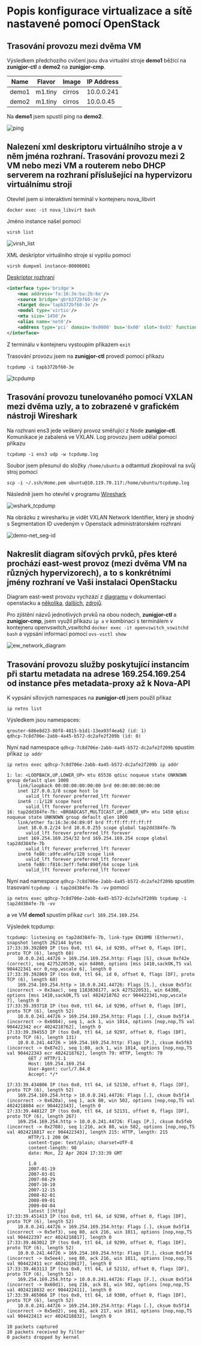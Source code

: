 # Popis konfigurace virtualizace a sítě nastavené pomocí OpenStack

## Trasování provozu mezi dvěma VM

Výsledkem předchozího cvičení jsou dva virtuální stroje **demo1** běžící na **zunigjor-ctl** a **demo2** na **zunigjor-cmp**. 

| Name  | Flavor  | Image  | IP Address |
|-------|---------|--------|------------|
| demo1 | m1.tiny | cirros | 10.0.0.241 |
| demo2 | m1.tiny | cirros | 10.0.0.45  |

Na **demo1** jsem spustil ping na **demo2**.

![ping](./images/ping.png)

## Nalezení xml deskriptoru virtuálního stroje a v něm jména rozhraní. Trasování provozu mezi 2 VM nebo mezi VM a routerem nebo DHCP serverem na rozhraní příslušející na hypervizoru virtuálnímu stroji

Otevřel jsem si interaktivní terminál v kontejneru nova_libvirt
```
docker exec -it nova_libvirt bash
```
Jméno instance našel pomocí
```
virsh list
```
![virsh_list](./images/virsh_list.png)

XML deskriptor virtuálního stroje si vypíšu pomocí
```
virsh dumpxml instance-00000001
```
[Deskriptor rozhraní](./files/virhsh_dumpxml_instance-00000001)
```xml
<interface type='bridge'>
    <mac address='fa:16:3e:ba:2b:6e'/>
    <source bridge='qbrb372bf60-3e'/>
    <target dev='tapb372bf60-3e'/>
    <model type='virtio'/>
    <mtu size='1450'/>
    <alias name='net0'/>
    <address type='pci' domain='0x0000' bus='0x00' slot='0x03' function='0x0'/>
</interface>
```
Z terminálu v kontejneru vystoupím příkazem `exit`

Trasování provozu jsem na **zunigjor-ctl** provedl pomocí příkazu 
```
tcpdump -i tapb372bf60-3e
```
![tcpdump](./images/tcpdump.png)

## Trasování provozu tunelovaného pomocí VXLAN mezi dvěma uzly, a to zobrazené v grafickém nástroji Wireshark

Na rozhraní ens3 jede veškerý provoz směřující z Node **zunigjor-ctl**. Komunikace je zabalená ve VXLAN. Log provozu jsem udělal pomocí příkazu
```
tcpdump -i ens3 udp -w tcpdump.log
```

Soubor jsem přesunul do složky `/home/ubuntu` a odtamtud zkopíroval na svůj stroj pomocí

```
scp -i ~/.ssh/Home.pem ubuntu@10.119.70.117:/home/ubuntu/tcpdump.log
```

Následně jsem ho otevřel v programu [Wireshark](https://www.wireshark.org/download.html)

![wshark_tcpdump](./images/wshark_tcpdump.png)

Na obrázku z wiresharku je vidět VXLAN Network Identifier, který je shodný s Segmentation ID uvedeným v Openstack administrátorském rozhraní

![demo-net_seg-id](./images/demo-net_seg-id.png)

## Nakreslit diagram síťových prvků, přes které prochází east-west provoz (mezi dvěma VM na různých hypervizorech), a to s konkrétními jmény rozhraní ve Vaši instalaci OpenStacku 

Diagram east-west provozu vychzází z [diagramu](https://docs.openstack.org/neutron/xena/_images/deploy-ovs-selfservice-compconn1.png) v dokumentaci openstacku a [několika](https://docs.openstack.org/neutron/wallaby/admin/deploy-ovs-selfservice.html#north-south-scenario-1-instance-with-a-fixed-ip-address), [dalších](https://www.rdoproject.org/networking/networking-in-too-much-detail/), [zdrojů](https://github.com/lorin/openstack-hackspace/blob/master/under-the-hood-network.md). 

Pro zjištění názvů jednotlivých prvků na obou nodech, **zunigjor-ctl** a **zunigjor-cmp**, jsem využil příkazu `ip a` v kombinaci s terminálem v kontejneru openvswitch_vswitchd `docker exec -it openvswitch_vswitchd bash` a vypsání informací pomocí `ovs-vsctl show`

![ew_network_diagram](./images/ew_network_diagram.png)

## Trasování provozu služby poskytující instancím při startu metadata na adrese 169.254.169.254 od instance přes metadata-proxy až k Nova-API

K vypsání síťových namespaces na **zunigjor-ctl** jsem použil příkaz 
```
ip netns list
```

Výsledkem jsou namespaces:
```
qrouter-686e8d23-80f8-4815-b1d1-13ea93f4ea62 (id: 1)
qdhcp-7c8d706e-2abb-4a45-b572-dc2afe2f209b (id: 0)
```

Nyní nad namespace `qdhcp-7c8d706e-2abb-4a45-b572-dc2afe2f209b` spustím příkaz `ip addr`
```
ip netns exec qdhcp-7c8d706e-2abb-4a45-b572-dc2afe2f209b ip addr
```

```
1: lo: <LOOPBACK,UP,LOWER_UP> mtu 65536 qdisc noqueue state UNKNOWN group default qlen 1000
    link/loopback 00:00:00:00:00:00 brd 00:00:00:00:00:00
    inet 127.0.0.1/8 scope host lo
       valid_lft forever preferred_lft forever
    inet6 ::1/128 scope host
       valid_lft forever preferred_lft forever
16: tap2dd384fe-7b: <BROADCAST,MULTICAST,UP,LOWER_UP> mtu 1450 qdisc noqueue state UNKNOWN group default qlen 1000
    link/ether fa:16:3e:04:89:0f brd ff:ff:ff:ff:ff:ff
    inet 10.0.0.2/24 brd 10.0.0.255 scope global tap2dd384fe-7b
       valid_lft forever preferred_lft forever
    inet 169.254.169.254/32 brd 169.254.169.254 scope global tap2dd384fe-7b
       valid_lft forever preferred_lft forever
    inet6 fe80::a9fe:a9fe/128 scope link
       valid_lft forever preferred_lft forever
    inet6 fe80::f816:3eff:fe04:890f/64 scope link
       valid_lft forever preferred_lft forever
```

Nyní nad namespace `qdhcp-7c8d706e-2abb-4a45-b572-dc2afe2f209b` spustím trasovaní `tcpdump -i tap2dd384fe-7b -vv` pomocí
```
ip netns exec qdhcp-7c8d706e-2abb-4a45-b572-dc2afe2f209b tcpdump -i tap2dd384fe-7b -vv
```
a ve VM **demo1** spustím příkaz `curl 169.254.169.254`. 

Výsledek tcpdump:
```
tcpdump: listening on tap2dd384fe-7b, link-type EN10MB (Ethernet), snapshot length 262144 bytes
17:33:39.392809 IP (tos 0x0, ttl 64, id 9295, offset 0, flags [DF], proto TCP (6), length 60)
    10.0.0.241.44726 > 169.254.169.254.http: Flags [S], cksum 0xf42e (correct), seq 4275220530, win 64860, options [mss 1410,sackOK,TS val 904422341 ecr 0,nop,wscale 6], length 0
17:33:39.392869 IP (tos 0x0, ttl 64, id 0, offset 0, flags [DF], proto TCP (6), length 60)
    169.254.169.254.http > 10.0.0.241.44726: Flags [S.], cksum 0x5f1c (incorrect -> 0x3aac), seq 1183830177, ack 4275220531, win 64308, options [mss 1410,sackOK,TS val 4024218762 ecr 904422341,nop,wscale 7], length 0
17:33:39.393718 IP (tos 0x0, ttl 64, id 9296, offset 0, flags [DF], proto TCP (6), length 52)
    10.0.0.241.44726 > 169.254.169.254.http: Flags [.], cksum 0x5f14 (incorrect -> 0x6084), seq 1, ack 1, win 1014, options [nop,nop,TS val 904422342 ecr 4024218762], length 0
17:33:39.394553 IP (tos 0x0, ttl 64, id 9297, offset 0, flags [DF], proto TCP (6), length 131)
    10.0.0.241.44726 > 169.254.169.254.http: Flags [P.], cksum 0x5f63 (incorrect -> 0x87e2), seq 1:80, ack 1, win 1014, options [nop,nop,TS val 904422343 ecr 4024218762], length 79: HTTP, length: 79
        GET / HTTP/1.1
        Host: 169.254.169.254
        User-Agent: curl/7.84.0
        Accept: */*

17:33:39.434806 IP (tos 0x0, ttl 64, id 52130, offset 0, flags [DF], proto TCP (6), length 52)
    169.254.169.254.http > 10.0.0.241.44726: Flags [.], cksum 0x5f14 (incorrect -> 0x620a), seq 1, ack 80, win 502, options [nop,nop,TS val 4024218804 ecr 904422343], length 0
17:33:39.448127 IP (tos 0x0, ttl 64, id 52131, offset 0, flags [DF], proto TCP (6), length 267)
    169.254.169.254.http > 10.0.0.241.44726: Flags [P.], cksum 0x5feb (incorrect -> 0x2708), seq 1:216, ack 80, win 502, options [nop,nop,TS val 4024218817 ecr 904422343], length 215: HTTP, length: 215
        HTTP/1.1 200 OK
        content-type: text/plain; charset=UTF-8
        content-length: 98
        date: Mon, 22 Apr 2024 17:33:39 GMT

        1.0
        2007-01-19
        2007-03-01
        2007-08-29
        2007-10-10
        2007-12-15
        2008-02-01
        2008-09-01
        2009-04-04
        latest [|http]
17:33:39.451413 IP (tos 0x0, ttl 64, id 9298, offset 0, flags [DF], proto TCP (6), length 52)
    10.0.0.241.44726 > 169.254.169.254.http: Flags [.], cksum 0x5f14 (incorrect -> 0x5ef3), seq 80, ack 216, win 1011, options [nop,nop,TS val 904422397 ecr 4024218817], length 0
17:33:39.463012 IP (tos 0x0, ttl 64, id 9299, offset 0, flags [DF], proto TCP (6), length 52)
    10.0.0.241.44726 > 169.254.169.254.http: Flags [F.], cksum 0x5f14 (incorrect -> 0x5ee4), seq 80, ack 216, win 1011, options [nop,nop,TS val 904422411 ecr 4024218817], length 0
17:33:39.463113 IP (tos 0x0, ttl 64, id 52132, offset 0, flags [DF], proto TCP (6), length 52)
    169.254.169.254.http > 10.0.0.241.44726: Flags [F.], cksum 0x5f14 (incorrect -> 0x60d1), seq 216, ack 81, win 502, options [nop,nop,TS val 4024218832 ecr 904422411], length 0
17:33:39.465066 IP (tos 0x0, ttl 64, id 9300, offset 0, flags [DF], proto TCP (6), length 52)
    10.0.0.241.44726 > 169.254.169.254.http: Flags [.], cksum 0x5f14 (incorrect -> 0x5ed2), seq 81, ack 217, win 1011, options [nop,nop,TS val 904422413 ecr 4024218832], length 0

10 packets captured
10 packets received by filter
0 packets dropped by kernel
```
